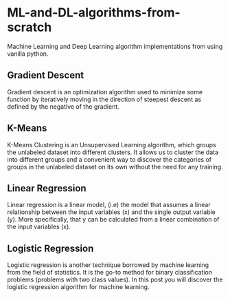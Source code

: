 # ML-and-DL-algorithms-from-scratch
Machine Learning and Deep Learning  algorithm implementations from using vanilla python.

## Gradient Descent
Gradient descent is an optimization algorithm used to minimize some function by iteratively moving in the direction of steepest descent as defined by the negative of the gradient.

## K-Means
K-Means Clustering is an Unsupervised Learning algorithm, which groups the unlabeled dataset into different clusters. It allows us to cluster the data into different groups and a convenient way to discover the categories of groups in the unlabeled dataset on its own without the need for any training.

## Linear Regression
Linear regression is a linear model, (i.e) the model that assumes a linear relationship between the input variables (x) and the single output variable (y). More specifically, that y can be calculated from a linear combination of the input variables (x).

## Logistic Regression
Logistic regression is another technique borrowed by machine learning from the field of statistics. It is the go-to method for binary classification problems (problems with two class values). In this post you will discover the logistic regression algorithm for machine learning.


